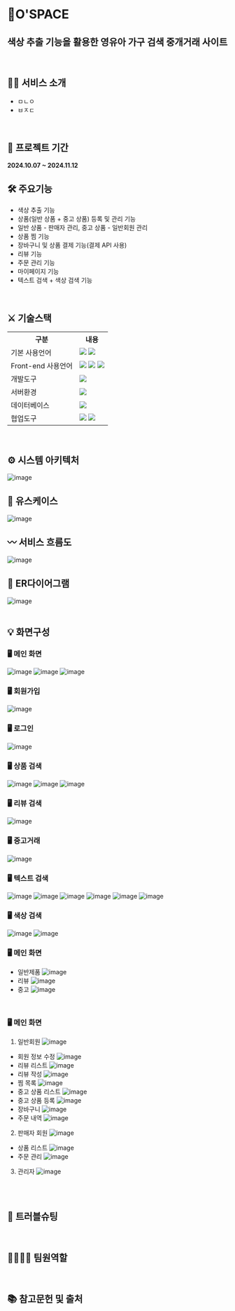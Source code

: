 # 🛒O'SPACE
## 색상 추출 기능을 활용한 영유아 가구 검색 중개거래 사이트
<br>

## 🙋‍♀️ 서비스 소개
* ㅁㄴㅇ
* ㅂㅈㄷ

<br>

## 📅 프로젝트 기간
**2024.10.07 ~ 2024.11.12**
<br>
## 🛠 주요기능
* 색상 추출 기능
* 상품(일반 상품 + 중고 상품) 등록 및 관리 기능
* 일반 상품 - 판매자 관리, 중고 상품 - 일반회원 관리
* 상품 찜 기능
* 장바구니 및 상품 결제 기능(결제 API 사용)
* 리뷰 기능
* 주문 관리 기능
* 마이페이지 기능
* 텍스트 검색 + 색상 검색 기능
<br>

## ⚔ 기술스택
<table>
    <tr>
        <th>구분</th>
        <th>내용</th>
    </tr>
    <tr>
        <td>기본 사용언어</td>
        <td>
            <img src="https://img.shields.io/badge/Java-007396?style=for-the-badge&logo=java&logoColor=white"/>
            <img src="https://img.shields.io/badge/javascript-F7DF1E?style=for-the-badge&logo=javascript&logoColor=black">
        </td>
    </tr>
    <tr>
        <td>Front-end 사용언어</td>
        <td>
            <img src="https://img.shields.io/badge/javascript-F7DF1E?style=for-the-badge&logo=javascript&logoColor=black">
            <img src="https://img.shields.io/badge/HTML-E34F26?style=for-the-badge&logo=html5&logoColor=white">
            <img src="https://img.shields.io/badge/CSS-1572B6?style=for-the-badge&logo=css3&logoColor=white">
        </td>
    </tr>
    <tr>
        <td>개발도구</td>
        <td>
          <img src="https://img.shields.io/badge/Eclipse-2C2255?style=for-the-badge&logo=Eclipse&logoColor=white"/>
        </td>
    </tr>
    <tr>
        <td>서버환경</td>
        <td>
          <img src="https://img.shields.io/badge/Apache Tomcat 9.0-D22128?style=for-the-badge&logo=Apache Tomcat&logoColor=white"/> 
        </td>
    </tr>
    <tr>
        <td>데이터베이스</td>
        <td>
            <img src="https://img.shields.io/badge/Oracle 11g-F80000?style=for-the-badge&logo=Oracle&logoColor=white"/> 
        </td>
    </tr>
    <tr>
        <td>협업도구</td>
        <td>
            <img src="https://img.shields.io/badge/Git-F05032?style=for-the-badge&logo=Git&logoColor=white"/>
            <img src="https://img.shields.io/badge/GitHub-181717?style=for-the-badge&logo=GitHub&logoColor=white"/>
        </td>
    </tr>
</table>
<br>

## ⚙ 시스템 아키텍처
![image](https://github.com/user-attachments/assets/65e470a0-6806-4e99-a035-c3df77808465)
<br>

## 📝 유스케이스
![image](https://github.com/user-attachments/assets/58426b29-034f-4f73-8aed-0ff73b4a7046)
<br>

## 〰 서비스 흐름도
![image](https://github.com/user-attachments/assets/671ea94c-7049-4ce7-bc08-70e0a1962265)
<br>

## 📌 ER다이어그램
![image](https://github.com/user-attachments/assets/1d0de395-382a-4e78-9803-ea5538fa4f0a)
<br>
<br>
## 💡 화면구성


### 🖥 메인 화면
![image](https://github.com/user-attachments/assets/9aac1702-eede-4ed2-9d8e-0995280ccf39)
![image](https://github.com/user-attachments/assets/cf3bc225-6ff5-4e31-9682-b88021200c42)
![image](https://github.com/user-attachments/assets/ba36916f-f1cc-49e5-9979-89e599e167aa)
<br>

### 🖥 회원가입
![image](https://github.com/user-attachments/assets/ff1dc7f7-6a27-4d35-9dd9-73946b43d8fe)
<br>

### 🖥 로그인
![image](https://github.com/user-attachments/assets/33297d7a-754b-433e-b72c-f95714c17ce1)
<br>

### 🖥 상품 검색
![image](https://github.com/user-attachments/assets/3ecea71b-bb23-49b0-ae8d-64fda8dca359)
![image](https://github.com/user-attachments/assets/4d018bab-17ff-46c8-8774-37757fe9d0c6)
![image](https://github.com/user-attachments/assets/eeb50aee-f0d9-4133-b01c-18dfaca80332)
<br>

### 🖥 리뷰 검색
![image](https://github.com/user-attachments/assets/ce036e63-81e9-458b-97b5-ab797e584164)
<br>

### 🖥 중고거래
![image](https://github.com/user-attachments/assets/95464a59-eb1a-47ec-a521-4d5aa6bbdd57)
<br>

### 🖥 텍스트 검색
![image](https://github.com/user-attachments/assets/5cfb9815-b36f-4fc6-a562-7d47c9e7f28b)
![image](https://github.com/user-attachments/assets/3a9d3a47-75d7-4fd3-9da8-e1bb8ddc3bc7)
![image](https://github.com/user-attachments/assets/202355d8-ae6b-47e9-bfe1-f64b71a93363)
![image](https://github.com/user-attachments/assets/139f9a92-e736-4802-92b0-da1e896eba2d)
![image](https://github.com/user-attachments/assets/9dc9b4f5-afcf-4a73-a8f5-b7f76aa41a87)
![image](https://github.com/user-attachments/assets/90af8977-6506-43c9-ad48-0d69483104c1)
<br>

### 🖥 색상 검색
![image](https://github.com/user-attachments/assets/11270b92-acae-4891-8df3-22d4993c2e0b)
![image](https://github.com/user-attachments/assets/44f0c60a-adbb-4a58-a671-b526835c38d5)
<br>

### 🖥 메인 화면
* 일반제품
![image](https://github.com/user-attachments/assets/92e44974-02cb-4360-ac71-833bf125ca7a)
* 리뷰
![image](https://github.com/user-attachments/assets/24231279-1cc9-4217-b0c6-ab459fa6baa4)
* 중고
![image](https://github.com/user-attachments/assets/d654fef6-4ed0-420d-ac3a-9a717c9a1a9d)
<br>

### 🖥 메인 화면
1) 일반회원
![image](https://github.com/user-attachments/assets/ec461c0d-2c16-4b14-9c82-bf2677d020f7)
- 회원 정보 수정
![image](https://github.com/user-attachments/assets/47d07acf-57ea-4d9b-ad8e-293758a3c59e)
- 리뷰 리스트
![image](https://github.com/user-attachments/assets/9711da93-4f2d-4d0f-ad80-296052c52b1c)
- 리뷰 작성
![image](https://github.com/user-attachments/assets/22aad25a-6824-42fd-a542-9ba4c43d05a5)
- 찜 목록
![image](https://github.com/user-attachments/assets/ef426d90-a684-4b21-b2a3-76c67b1bb5a3)
- 중고 상품 리스트 
![image](https://github.com/user-attachments/assets/0dc69844-7854-4b58-a91a-d781bf2b6e15)
- 중고 상품 등록
![image](https://github.com/user-attachments/assets/1ae91593-8790-4331-b90c-8594a7dba592)
- 장바구니
![image](https://github.com/user-attachments/assets/346483e8-c8b0-4898-8b19-9767e710de69)
- 주문 내역
![image](https://github.com/user-attachments/assets/c87549fb-67d0-4b01-b515-d9e644e2cba5)
2) 판매자 회원
![image](https://github.com/user-attachments/assets/caf640f1-9b42-4b83-9851-e10ddf88ea25)
- 상품 리스트
![image](https://github.com/user-attachments/assets/65adefed-2601-47f1-a8c8-ee39f0eb508a)
- 주문 관리 
![image](https://github.com/user-attachments/assets/3901c2d0-41a4-40ed-859e-16162504762a)
3) 관리자
![image](https://github.com/user-attachments/assets/59f80588-2f11-4a02-a690-8ab3e782d95b)
<br>
<br>

## 🥊 트러블슈팅

<br>

## 👨‍👩‍👧‍👦 팀원역할

<br>

## 📚 참고문헌 및 출처
